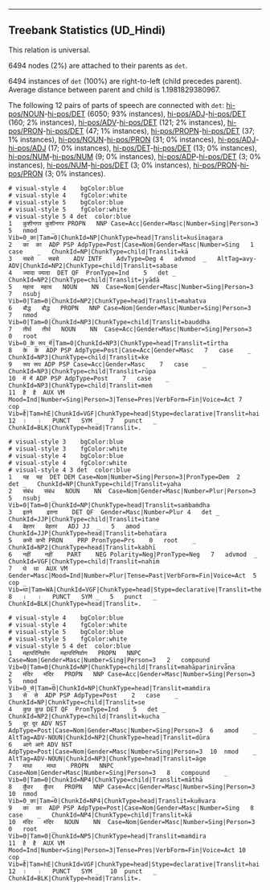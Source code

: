 

--------------------------------------------------------------------------------

## Treebank Statistics (UD_Hindi)

This relation is universal.

6494 nodes (2%) are attached to their parents as `det`.

6494 instances of `det` (100%) are right-to-left (child precedes parent).
Average distance between parent and child is 1.1981829380967.

The following 12 pairs of parts of speech are connected with `det`: [hi-pos/NOUN]()-[hi-pos/DET]() (6050; 93% instances), [hi-pos/ADJ]()-[hi-pos/DET]() (160; 2% instances), [hi-pos/ADV]()-[hi-pos/DET]() (121; 2% instances), [hi-pos/PRON]()-[hi-pos/DET]() (47; 1% instances), [hi-pos/PROPN]()-[hi-pos/DET]() (37; 1% instances), [hi-pos/NOUN]()-[hi-pos/PRON]() (31; 0% instances), [hi-pos/ADJ]()-[hi-pos/ADJ]() (17; 0% instances), [hi-pos/DET]()-[hi-pos/DET]() (13; 0% instances), [hi-pos/NUM]()-[hi-pos/NUM]() (9; 0% instances), [hi-pos/ADP]()-[hi-pos/DET]() (3; 0% instances), [hi-pos/NUM]()-[hi-pos/DET]() (3; 0% instances), [hi-pos/PRON]()-[hi-pos/PRON]() (3; 0% instances).


~~~ conllu
# visual-style 4	bgColor:blue
# visual-style 4	fgColor:white
# visual-style 5	bgColor:blue
# visual-style 5	fgColor:white
# visual-style 5 4 det	color:blue
1	कुशीनगर	कुशीनगर	PROPN	NNP	Case=Acc|Gender=Masc|Number=Sing|Person=3	5	nmod	_	Vib=0_का|Tam=0|ChunkId=NP|ChunkType=head|Translit=kuśīnagara
2	का	का	ADP	PSP	AdpType=Post|Case=Nom|Gender=Masc|Number=Sing	1	case	_	ChunkId=NP|ChunkType=child|Translit=kā
3	सबसे	सबसे	ADV	INTF	AdvType=Deg	4	advmod	_	AltTag=avy-ADV|ChunkId=NP2|ChunkType=child|Translit=sabase
4	ज्‍यादा	ज्यादा	DET	QF	PronType=Ind	5	det	_	ChunkId=NP2|ChunkType=child|Translit=jyādā
5	महत्‍व	महत्व	NOUN	NN	Case=Nom|Gender=Masc|Number=Sing|Person=3	7	nsubj	_	Vib=0|Tam=0|ChunkId=NP2|ChunkType=head|Translit=mahatva
6	बौद्ध	बौद्ध	PROPN	NNP	Case=Nom|Gender=Masc|Number=Sing|Person=3	7	nmod	_	Vib=0|Tam=0|ChunkId=NP3|ChunkType=child|Translit=bauddha
7	तीर्थ	तीर्थ	NOUN	NN	Case=Acc|Gender=Masc|Number=Sing|Person=3	0	root	_	Vib=0_के_रूप_में|Tam=0|ChunkId=NP3|ChunkType=head|Translit=tīrtha
8	के	के	ADP	PSP	AdpType=Post|Case=Acc|Gender=Masc	7	case	_	ChunkId=NP3|ChunkType=child|Translit=ke
9	रूप	रूप	ADP	PSP	Case=Acc|Gender=Masc	7	case	_	ChunkId=NP3|ChunkType=child|Translit=rūpa
10	में	में	ADP	PSP	AdpType=Post	7	case	_	ChunkId=NP3|ChunkType=child|Translit=meṁ
11	है	है	AUX	VM	Mood=Ind|Number=Sing|Person=3|Tense=Pres|VerbForm=Fin|Voice=Act	7	cop	_	Vib=है|Tam=hE|ChunkId=VGF|ChunkType=head|Stype=declarative|Translit=hai
12	।	।	PUNCT	SYM	_	7	punct	_	ChunkId=BLK|ChunkType=head|Translit=.

~~~


~~~ conllu
# visual-style 3	bgColor:blue
# visual-style 3	fgColor:white
# visual-style 4	bgColor:blue
# visual-style 4	fgColor:white
# visual-style 4 3 det	color:blue
1	यह	यह	DET	DEM	Case=Nom|Number=Sing|Person=3|PronType=Dem	2	det	_	ChunkId=NP|ChunkType=child|Translit=yaha
2	संबंध	संबंध	NOUN	NN	Case=Nom|Gender=Masc|Number=Plur|Person=3	5	nsubj	_	Vib=0|Tam=0|ChunkId=NP|ChunkType=head|Translit=saṁbaṁdha
3	इतने	इतना	DET	QF	Gender=Masc|Number=Plur	4	det	_	ChunkId=JJP|ChunkType=child|Translit=itane
4	बेहतर	बेहतर	ADJ	JJ	_	5	amod	_	ChunkId=JJP|ChunkType=head|Translit=behatara
5	कभी	कभी	PRON	PRP	PronType=Prs	0	root	_	ChunkId=NP2|ChunkType=head|Translit=kabhī
6	नहीं	नहीं	PART	NEG	Polarity=Neg|PronType=Neg	7	advmod	_	ChunkId=VGF|ChunkType=child|Translit=nahīṁ
7	थे	था	AUX	VM	Gender=Masc|Mood=Ind|Number=Plur|Tense=Past|VerbForm=Fin|Voice=Act	5	cop	_	Vib=था|Tam=WA|ChunkId=VGF|ChunkType=head|Stype=declarative|Translit=the
8	।	।	PUNCT	SYM	_	5	punct	_	ChunkId=BLK|ChunkType=head|Translit=.

~~~


~~~ conllu
# visual-style 4	bgColor:blue
# visual-style 4	fgColor:white
# visual-style 5	bgColor:blue
# visual-style 5	fgColor:white
# visual-style 5 4 det	color:blue
1	महापरिनिर्वाण	महापरिनिर्वाण	PROPN	NNPC	Case=Nom|Gender=Masc|Number=Sing|Person=3	2	compound	_	Vib=0|Tam=0|ChunkId=NP|ChunkType=child|Translit=mahāparinirvāṇa
2	मंदिर	मंदिर	PROPN	NNP	Case=Acc|Gender=Masc|Number=Sing|Person=3	5	nmod	_	Vib=0_से|Tam=0|ChunkId=NP|ChunkType=head|Translit=maṁdira
3	से	से	ADP	PSP	AdpType=Post	2	case	_	ChunkId=NP|ChunkType=child|Translit=se
4	कुछ	कुछ	DET	QF	PronType=Ind	5	det	_	ChunkId=NP2|ChunkType=child|Translit=kucha
5	दूर	दूर	ADV	NST	AdpType=Post|Case=Nom|Gender=Masc|Number=Sing|Person=3	6	amod	_	AltTag=ADV-NOUN|ChunkId=NP2|ChunkType=head|Translit=dūra
6	आगे	आगे	ADV	NST	AdpType=Post|Case=Nom|Gender=Masc|Number=Sing|Person=3	10	nmod	_	AltTag=ADV-NOUN|ChunkId=NP3|ChunkType=head|Translit=āge
7	माथा	माथा	PROPN	NNPC	Case=Nom|Gender=Masc|Number=Sing|Person=3	8	compound	_	Vib=0|Tam=0|ChunkId=NP4|ChunkType=child|Translit=māthā
8	कुँवर	कुँवर	PROPN	NNP	Case=Acc|Gender=Masc|Number=Sing|Person=3	10	nmod	_	Vib=0_का|Tam=0|ChunkId=NP4|ChunkType=head|Translit=kum̃vara
9	का	का	ADP	PSP	AdpType=Post|Case=Nom|Gender=Masc|Number=Sing	8	case	_	ChunkId=NP4|ChunkType=child|Translit=kā
10	मंदिर	मंदिर	NOUN	NN	Case=Nom|Gender=Masc|Number=Sing|Person=3	0	root	_	Vib=0|Tam=0|ChunkId=NP5|ChunkType=head|Translit=maṁdira
11	है	है	AUX	VM	Mood=Ind|Number=Sing|Person=3|Tense=Pres|VerbForm=Fin|Voice=Act	10	cop	_	Vib=है|Tam=hE|ChunkId=VGF|ChunkType=head|Stype=declarative|Translit=hai
12	।	।	PUNCT	SYM	_	10	punct	_	ChunkId=BLK|ChunkType=head|Translit=.

~~~


